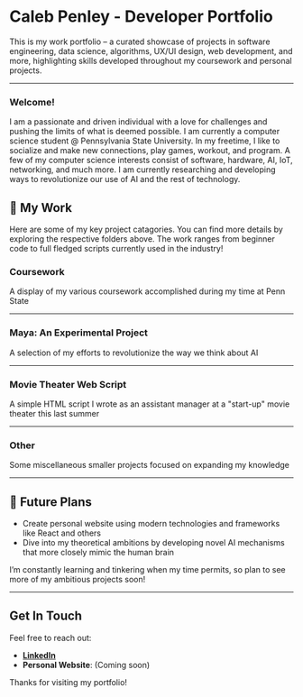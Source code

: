 # Caleb Penley - Developer Portfolio

This is my work portfolio – a curated showcase of projects in software engineering, data science, algorithms, UX/UI design, web development, and more, highlighting skills developed throughout my coursework and personal projects.

---

### Welcome!
I am a passionate and driven individual with a love for challenges and pushing the limits of what is deemed possible. I am currently a computer science student @ Pennsylvania State University. In my freetime, I like to socialize and make new connections, play games, workout, and program. A few of my computer science interests consist of software, hardware, AI, IoT, networking, and much more. I am currently researching and developing ways to revolutionize our use of AI and the rest of technology.

## 📂 My Work

Here are some of my key project catagories. You can find more details by exploring the respective folders above. The work ranges from beginner code to full fledged scripts currently used in the industry!

### **Coursework**
A display of my various coursework accomplished during my time at Penn State

---

### **Maya: An Experimental Project**
A selection of my efforts to revolutionize the way we think about AI

---

### **Movie Theater Web Script**
A simple HTML script I wrote as an assistant manager at a "start-up" movie theater this last summer

---

### **Other**
Some miscellaneous smaller projects focused on expanding my knowledge

---

## 🚀 Future Plans

- Create personal website using modern technologies and frameworks like React and others
- Dive into my theoretical ambitions by developing novel AI mechanisms that more closely mimic the human brain

I’m constantly learning and tinkering when my time permits, so plan to see more of my ambitious projects soon!

---

## Get In Touch

Feel free to reach out:

- [**LinkedIn**](https://linkedin.com/in/calebpenley)
- **Personal Website**: (Coming soon)

Thanks for visiting my portfolio!

